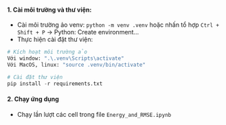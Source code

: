 #### 1. Cài môi trường và thư viện:
- Cài môi trường ảo venv: `python -m venv .venv` hoặc nhấn tổ hợp `Ctrl + Shift + P` -> Python: Create environment...
- Thực hiện cài đặt thư viện:
```python
# Kích hoạt môi trường ảo
Với window: ".\.venv\Scripts\activate"
Với MacOS, linux: "source .venv/bin/activate"

# Cài đặt thư viện
pip install -r requirements.txt
```

#### 2. Chạy ứng dụng
- Chạy lần lượt các cell trong file `Energy_and_RMSE.ipynb`

